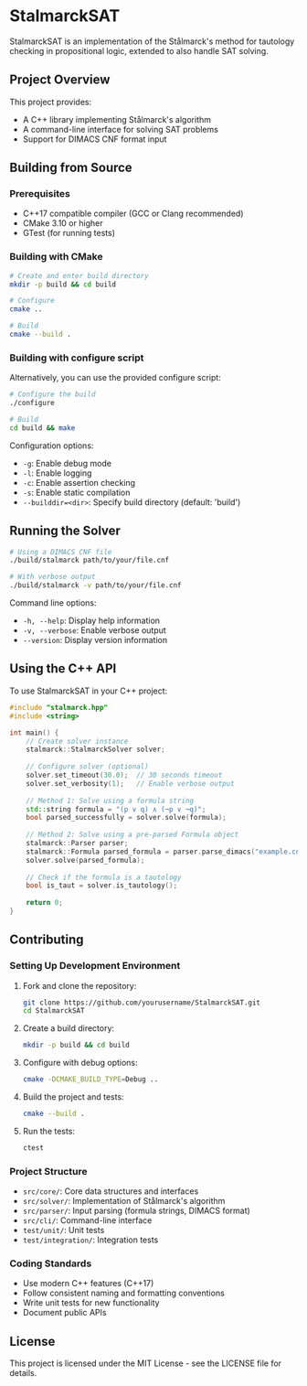 # StalmarckSAT

StalmarckSAT is an implementation of the Stålmarck's method for tautology checking in propositional logic, extended to also handle SAT solving.

## Project Overview

This project provides:
- A C++ library implementing Stålmarck's algorithm
- A command-line interface for solving SAT problems
- Support for DIMACS CNF format input

## Building from Source

### Prerequisites

- C++17 compatible compiler (GCC or Clang recommended)
- CMake 3.10 or higher
- GTest (for running tests)

### Building with CMake

```bash
# Create and enter build directory
mkdir -p build && cd build

# Configure
cmake ..

# Build
cmake --build .
```

### Building with configure script

Alternatively, you can use the provided configure script:

```bash
# Configure the build
./configure

# Build
cd build && make
```

Configuration options:
- `-g`: Enable debug mode
- `-l`: Enable logging
- `-c`: Enable assertion checking
- `-s`: Enable static compilation
- `--builddir=<dir>`: Specify build directory (default: 'build')

## Running the Solver

```bash
# Using a DIMACS CNF file
./build/stalmarck path/to/your/file.cnf

# With verbose output
./build/stalmarck -v path/to/your/file.cnf
```

Command line options:
- `-h, --help`: Display help information
- `-v, --verbose`: Enable verbose output
- `--version`: Display version information

## Using the C++ API

To use StalmarckSAT in your C++ project:

```cpp
#include "stalmarck.hpp"
#include <string>

int main() {
    // Create solver instance
    stalmarck::StalmarckSolver solver;
    
    // Configure solver (optional)
    solver.set_timeout(30.0);  // 30 seconds timeout
    solver.set_verbosity(1);   // Enable verbose output
    
    // Method 1: Solve using a formula string
    std::string formula = "(p ∨ q) ∧ (¬p ∨ ¬q)";
    bool parsed_successfully = solver.solve(formula);
    
    // Method 2: Solve using a pre-parsed Formula object
    stalmarck::Parser parser;
    stalmarck::Formula parsed_formula = parser.parse_dimacs("example.cnf");
    solver.solve(parsed_formula);
    
    // Check if the formula is a tautology
    bool is_taut = solver.is_tautology();
    
    return 0;
}
```

## Contributing

### Setting Up Development Environment

1. Fork and clone the repository:
   ```bash
   git clone https://github.com/yourusername/StalmarckSAT.git
   cd StalmarckSAT
   ```

2. Create a build directory:
   ```bash
   mkdir -p build && cd build
   ```

3. Configure with debug options:
   ```bash
   cmake -DCMAKE_BUILD_TYPE=Debug ..
   ```

4. Build the project and tests:
   ```bash
   cmake --build .
   ```

5. Run the tests:
   ```bash
   ctest
   ```

### Project Structure

- `src/core/`: Core data structures and interfaces
- `src/solver/`: Implementation of Stålmarck's algorithm
- `src/parser/`: Input parsing (formula strings, DIMACS format)
- `src/cli/`: Command-line interface
- `test/unit/`: Unit tests
- `test/integration/`: Integration tests

### Coding Standards

- Use modern C++ features (C++17)
- Follow consistent naming and formatting conventions
- Write unit tests for new functionality
- Document public APIs

## License

This project is licensed under the MIT License - see the LICENSE file for details.